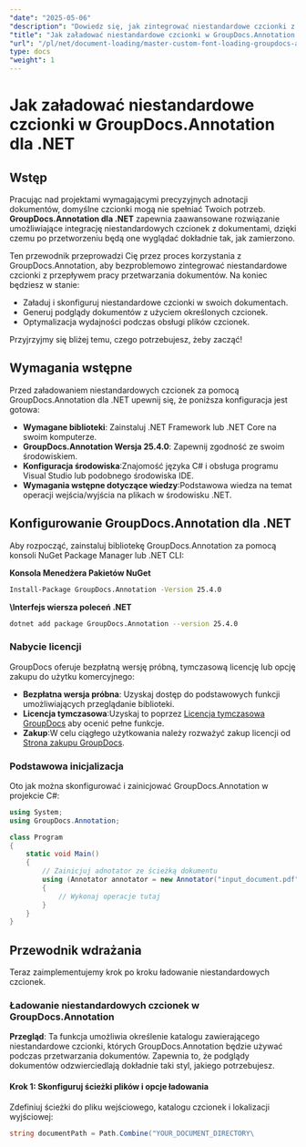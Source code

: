```yaml
---
"date": "2025-05-06"
"description": "Dowiedz się, jak zintegrować niestandardowe czcionki z procesem przetwarzania dokumentów za pomocą GroupDocs.Annotation dla platformy .NET. Ulepsz swoje adnotacje dzięki precyzyjnemu stylowi czcionek."
"title": "Jak załadować niestandardowe czcionki w GroupDocs.Annotation dla .NET&#58; Kompleksowy przewodnik"
"url": "/pl/net/document-loading/master-custom-font-loading-groupdocs-annotation-dotnet/"
type: docs
"weight": 1
---
```


# Jak załadować niestandardowe czcionki w GroupDocs.Annotation dla .NET

## Wstęp

Pracując nad projektami wymagającymi precyzyjnych adnotacji dokumentów, domyślne czcionki mogą nie spełniać Twoich potrzeb. **GroupDocs.Annotation dla .NET** zapewnia zaawansowane rozwiązanie umożliwiające integrację niestandardowych czcionek z dokumentami, dzięki czemu po przetworzeniu będą one wyglądać dokładnie tak, jak zamierzono.

Ten przewodnik przeprowadzi Cię przez proces korzystania z GroupDocs.Annotation, aby bezproblemowo zintegrować niestandardowe czcionki z przepływem pracy przetwarzania dokumentów. Na koniec będziesz w stanie:
- Załaduj i skonfiguruj niestandardowe czcionki w swoich dokumentach.
- Generuj podglądy dokumentów z użyciem określonych czcionek.
- Optymalizacja wydajności podczas obsługi plików czcionek.

Przyjrzyjmy się bliżej temu, czego potrzebujesz, żeby zacząć!

## Wymagania wstępne

Przed załadowaniem niestandardowych czcionek za pomocą GroupDocs.Annotation dla .NET upewnij się, że poniższa konfiguracja jest gotowa:
- **Wymagane biblioteki**: Zainstaluj .NET Framework lub .NET Core na swoim komputerze.
- **GroupDocs.Annotation Wersja 25.4.0**: Zapewnij zgodność ze swoim środowiskiem.
- **Konfiguracja środowiska**:Znajomość języka C# i obsługa programu Visual Studio lub podobnego środowiska IDE.
- **Wymagania wstępne dotyczące wiedzy**:Podstawowa wiedza na temat operacji wejścia/wyjścia na plikach w środowisku .NET.

## Konfigurowanie GroupDocs.Annotation dla .NET

Aby rozpocząć, zainstaluj bibliotekę GroupDocs.Annotation za pomocą konsoli NuGet Package Manager lub .NET CLI:

**Konsola Menedżera Pakietów NuGet**
```bash
Install-Package GroupDocs.Annotation -Version 25.4.0
```

**\Interfejs wiersza poleceń .NET**
```bash
dotnet add package GroupDocs.Annotation --version 25.4.0
```

### Nabycie licencji

GroupDocs oferuje bezpłatną wersję próbną, tymczasową licencję lub opcję zakupu do użytku komercyjnego:
- **Bezpłatna wersja próbna**: Uzyskaj dostęp do podstawowych funkcji umożliwiających przeglądanie biblioteki.
- **Licencja tymczasowa**:Uzyskaj to poprzez [Licencja tymczasowa GroupDocs](https://purchase.groupdocs.com/temporary-license/) aby ocenić pełne funkcje.
- **Zakup**:W celu ciągłego użytkowania należy rozważyć zakup licencji od [Strona zakupu GroupDocs](https://purchase.groupdocs.com/buy).

### Podstawowa inicjalizacja

Oto jak można skonfigurować i zainicjować GroupDocs.Annotation w projekcie C#:

```csharp
using System;
using GroupDocs.Annotation;

class Program
{
    static void Main()
    {
        // Zainicjuj adnotator ze ścieżką dokumentu
        using (Annotator annotator = new Annotator("input_document.pdf"))
        {
            // Wykonaj operacje tutaj
        }
    }
}
```

## Przewodnik wdrażania

Teraz zaimplementujemy krok po kroku ładowanie niestandardowych czcionek.

### Ładowanie niestandardowych czcionek w GroupDocs.Annotation

**Przegląd**: Ta funkcja umożliwia określenie katalogu zawierającego niestandardowe czcionki, których GroupDocs.Annotation będzie używać podczas przetwarzania dokumentów. Zapewnia to, że podglądy dokumentów odzwierciedlają dokładnie taki styl, jakiego potrzebujesz.

#### Krok 1: Skonfiguruj ścieżki plików i opcje ładowania

Zdefiniuj ścieżki do pliku wejściowego, katalogu czcionek i lokalizacji wyjściowej:

```csharp
string documentPath = Path.Combine("YOUR_DOCUMENT_DIRECTORY\
